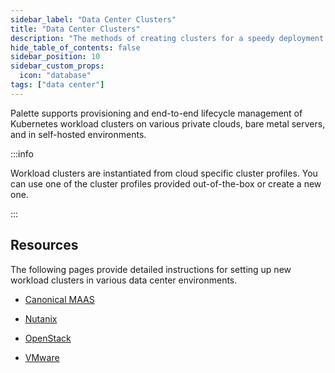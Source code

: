 ```yaml
---
sidebar_label: "Data Center Clusters"
title: "Data Center Clusters"
description: "The methods of creating clusters for a speedy deployment on any CSP"
hide_table_of_contents: false
sidebar_position: 10
sidebar_custom_props:
  icon: "database"
tags: ["data center"]
---
```


Palette supports provisioning and end-to-end lifecycle management of Kubernetes workload clusters on various private clouds, bare metal servers, and in self-hosted environments.

:::info

Workload clusters are instantiated from cloud specific cluster profiles. You can use one of the cluster profiles provided out-of-the-box or create a new one.

:::

## Resources

The following pages provide detailed instructions for setting up new workload clusters in various data center environments.

- [Canonical MAAS](maas/maas.md)

- [Nutanix](nutanix/nutanix.md)

- [OpenStack](openstack.md)

- [VMware](vmware.md)
